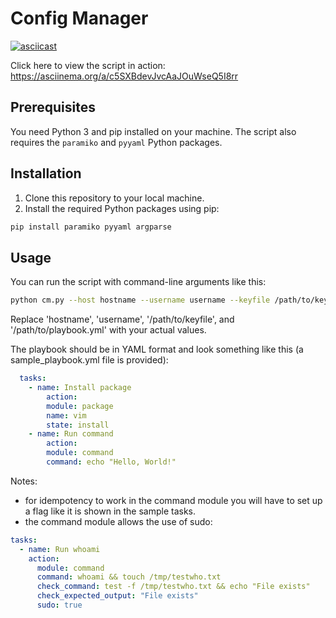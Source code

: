 # Config Manager

[![asciicast](https://asciinema.org/a/c5SXBdevJvcAaJOuWseQ5I8rr.png)](https://asciinema.org/a/c5SXBdevJvcAaJOuWseQ5I8rr)

Click here to view the script in action: https://asciinema.org/a/c5SXBdevJvcAaJOuWseQ5I8rr

## Prerequisites

You need Python 3 and pip installed on your machine. The script also requires the `paramiko` and `pyyaml` Python packages.

## Installation

1. Clone this repository to your local machine.
2. Install the required Python packages using pip:

```bash
pip install paramiko pyyaml argparse
```

## Usage

You can run the script with command-line arguments like this:

```bash
python cm.py --host hostname --username username --keyfile /path/to/keyfile --playbook /path/to/playbook.yml
```

Replace 'hostname', 'username', '/path/to/keyfile', and '/path/to/playbook.yml' with your actual values.

The playbook should be in YAML format and look something like this (a sample_playbook.yml file is provided):

```yaml
  tasks:
    - name: Install package
        action:
        module: package
        name: vim
        state: install
    - name: Run command
        action:
        module: command
        command: echo "Hello, World!"
```

Notes: 

- for idempotency to work in the command module you will have to set up a flag like it is shown in the sample tasks.
- the command module allows the use of sudo:

```yaml
tasks:
  - name: Run whoami
    action:
      module: command
      command: whoami && touch /tmp/testwho.txt
      check_command: test -f /tmp/testwho.txt && echo "File exists"
      check_expected_output: "File exists"
      sudo: true
```
